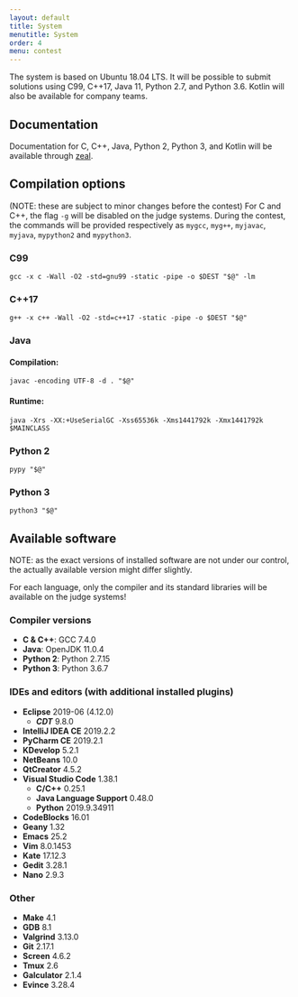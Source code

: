 ```yaml
---
layout: default
title: System
menutitle: System
order: 4
menu: contest
---
```


The system is based on Ubuntu 18.04 LTS.
It will be possible to submit solutions using C99, C++17, Java 11, Python 2.7, and Python 3.6.
Kotlin will also be available for company teams.

## Documentation
Documentation for C, C++, Java, Python 2, Python 3, and Kotlin will be available through [zeal](https://zealdocs.org/).

## Compilation options
(NOTE: these are subject to minor changes before the contest)
For C and C++, the flag `-g` will be disabled on the judge systems.
During the contest, the commands will be provided respectively as `mygcc`, `myg++`, `myjavac`, `myjava`, `mypython2` and `mypython3`.

### C99
```
gcc -x c -Wall -O2 -std=gnu99 -static -pipe -o $DEST "$@" -lm
```

### C++17
```
g++ -x c++ -Wall -O2 -std=c++17 -static -pipe -o $DEST "$@"
```

### Java

#### Compilation:
````
javac -encoding UTF-8 -d . "$@"
````

#### Runtime:
````
java -Xrs -XX:+UseSerialGC -Xss65536k -Xms1441792k -Xmx1441792k $MAINCLASS
````

### Python 2
````
pypy "$@"
````

### Python 3
```
python3 "$@"
```

## Available software
NOTE: as the exact versions of installed software are not under our control, the actually available version might differ slightly.

For each language, only the compiler and its standard libraries will be available on the judge systems!

### Compiler versions
* **C & C++**: GCC 7.4.0
* **Java**: OpenJDK 11.0.4
* **Python 2**: Python 2.7.15
* **Python 3**: Python 3.6.7

### IDEs and editors (with additional installed plugins)
* **Eclipse** 2019-06 (4.12.0)
    * ***CDT*** 9.8.0
* **IntelliJ IDEA CE** 2019.2.2
* **PyCharm CE** 2019.2.1
* **KDevelop** 5.2.1
* **NetBeans** 10.0
* **QtCreator** 4.5.2
* **Visual Studio Code** 1.38.1
    * **C/C++** 0.25.1
    * **Java Language Support** 0.48.0
    * **Python** 2019.9.34911
* **CodeBlocks** 16.01
* **Geany** 1.32
* **Emacs** 25.2
* **Vim** 8.0.1453
* **Kate** 17.12.3
* **Gedit** 3.28.1
* **Nano** 2.9.3

### Other
* **Make** 4.1
* **GDB** 8.1
* **Valgrind** 3.13.0
* **Git** 2.17.1
* **Screen** 4.6.2
* **Tmux** 2.6
* **Galculator** 2.1.4
* **Evince** 3.28.4
